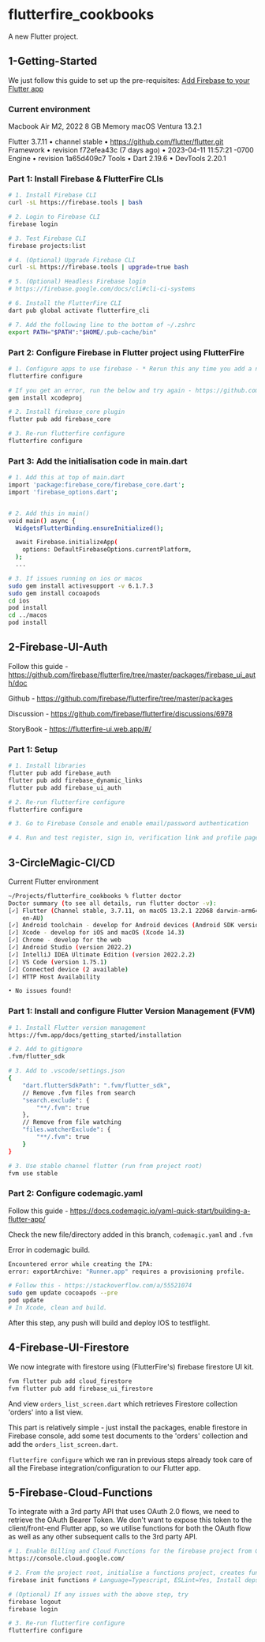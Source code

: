 # flutterfire_cookbooks

A new Flutter project.

## 1-Getting-Started

We just follow this guide to set up the pre-requisites: [Add Firebase to your Flutter app](https://firebase.google.com/docs/flutter/setup?platform=ios)

### Current environment

Macbook Air M2, 2022 
8 GB Memory
macOS Ventura 13.2.1 

Flutter 3.7.11 • channel stable • https://github.com/flutter/flutter.git
Framework • revision f72efea43c (7 days ago) • 2023-04-11 11:57:21 -0700
Engine • revision 1a65d409c7
Tools • Dart 2.19.6 • DevTools 2.20.1


### Part 1: Install Firebase & FlutterFire CLIs  

```sh
# 1. Install Firebase CLI
curl -sL https://firebase.tools | bash

# 2. Login to Firebase CLI
firebase login

# 3. Test Firebase CLI 
firebase projects:list

# 4. (Optional) Upgrade Firebase CLI 
curl -sL https://firebase.tools | upgrade=true bash

# 5. (Optional) Headless Firebase login 
# https://firebase.google.com/docs/cli#cli-ci-systems 

# 6. Install the FlutterFire CLI 
dart pub global activate flutterfire_cli

# 7. Add the following line to the bottom of ~/.zshrc
export PATH="$PATH":"$HOME/.pub-cache/bin"
```

### Part 2: Configure Firebase in Flutter project using FlutterFire

```sh
# 1. Configure apps to use firebase - * Rerun this any time you add a new platform or firebase service *
flutterfire configure

# If you get an error, run the below and try again - https://github.com/invertase/flutterfire_cli/issues/127 
gem install xcodeproj

# 2. Install firebase_core plugin 
flutter pub add firebase_core

# 3. Re-run flutterfire configure 
flutterfire configure
```

### Part 3: Add the initialisation code in main.dart

```sh
# 1. Add this at top of main.dart
import 'package:firebase_core/firebase_core.dart';
import 'firebase_options.dart';


# 2. Add this in main()
void main() async {
  WidgetsFlutterBinding.ensureInitialized();

  await Firebase.initializeApp(
    options: DefaultFirebaseOptions.currentPlatform,
  );
  ...

# 3. If issues running on ios or macos
sudo gem install activesupport -v 6.1.7.3
sudo gem install cocoapods  
cd ios 
pod install
cd ../macos
pod install
```

## 2-Firebase-UI-Auth

Follow this guide - https://github.com/firebase/flutterfire/tree/master/packages/firebase_ui_auth/doc

Github - https://github.com/firebase/flutterfire/tree/master/packages

Discussion - https://github.com/firebase/flutterfire/discussions/6978 

StoryBook - https://flutterfire-ui.web.app/#/ 

### Part 1: Setup 

```sh
# 1. Install libraries
flutter pub add firebase_auth
flutter pub add firebase_dynamic_links
flutter pub add firebase_ui_auth

# 2. Re-run flutterfire configure 
flutterfire configure

# 3. Go to Firebase Console and enable email/password authentication

# 4. Run and test register, sign in, verification link and profile page
```

## 3-CircleMagic-CI/CD

Current Flutter environment 

```sh
~/Projects/flutterfire_cookbooks % flutter doctor
Doctor summary (to see all details, run flutter doctor -v):
[✓] Flutter (Channel stable, 3.7.11, on macOS 13.2.1 22D68 darwin-arm64, locale
    en-AU)
[✓] Android toolchain - develop for Android devices (Android SDK version 33.0.2)
[✓] Xcode - develop for iOS and macOS (Xcode 14.3)
[✓] Chrome - develop for the web
[✓] Android Studio (version 2022.2)
[✓] IntelliJ IDEA Ultimate Edition (version 2022.2.2)
[✓] VS Code (version 1.75.1)
[✓] Connected device (2 available)
[✓] HTTP Host Availability

• No issues found!
```

### Part 1: Install and configure Flutter Version Management (FVM) 

```sh
# 1. Install Flutter version management 
https://fvm.app/docs/getting_started/installation 

# 2. Add to gitignore
.fvm/flutter_sdk

# 3. Add to .vscode/settings.json
{
    "dart.flutterSdkPath": ".fvm/flutter_sdk",
    // Remove .fvm files from search
    "search.exclude": {
        "**/.fvm": true
    },
    // Remove from file watching
    "files.watcherExclude": {
        "**/.fvm": true
    }
}

# 3. Use stable channel flutter (run from project root)
fvm use stable
```

### Part 2: Configure codemagic.yaml

Follow this guide - https://docs.codemagic.io/yaml-quick-start/building-a-flutter-app/ 

Check the new file/directory added in this branch, `codemagic.yaml` and `.fvm`

Error in codemagic build.
```sh
Encountered error while creating the IPA:
error: exportArchive: "Runner.app" requires a provisioning profile.

# Follow this - https://stackoverflow.com/a/55521074 
sudo gem update cocoapods --pre 
pod update 
# In Xcode, clean and build. 
```

After this step, any push will build and deploy IOS to testflight. 

## 4-Firebase-UI-Firestore 

We now integrate with firestore using (FlutterFire's) firebase firestore UI kit. 

```sh
fvm flutter pub add cloud_firestore
fvm flutter pub add firebase_ui_firestore
```

And view `orders_list_screen.dart` which retrieves Firestore collection 'orders' into a list view. 

This part is relatively simple - just install the packages, enable firestore in Firebase console, add some test documents to the 'orders' collection and add the `orders_list_screen.dart`. 

`flutterfire configure` which we ran in previous steps already took care of all the Firebase integration/configuration to our Flutter app. 

## 5-Firebase-Cloud-Functions 

To integrate with a 3rd party API that uses OAuth 2.0 flows, we need to retrieve the OAuth Bearer Token. We don't want to expose this token to the client/front-end Flutter app, so we utilise functions for both the OAuth flow as well as any other subsequent calls to the 3rd party API. 


```sh
# 1. Enable Billing and Cloud Functions for the firebase project from Google Cloud Console (not the Firebase Console) 
https://console.cloud.google.com/ 

# 2. From the project root, initialise a functions project, creates functions/ directory in the project root. Ensure 
firebase init functions # Language=Typescript, ESLint=Yes, Install deps with npm=Yes

# (Optional) If any issues with the above step, try 
firebase logout 
firebase login

# 3. Re-run flutterfire configure
flutterfire configure
```